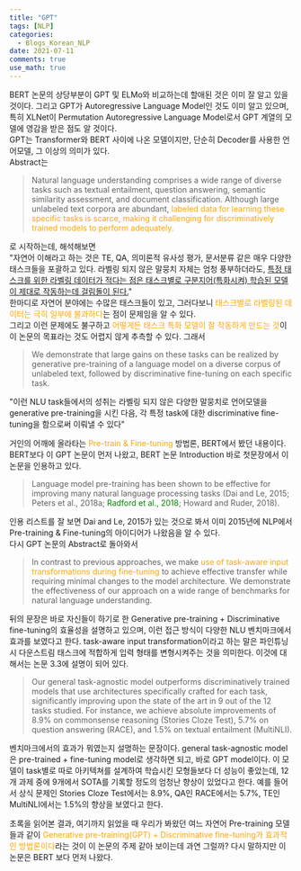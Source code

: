 ```yaml
---
title: "GPT"
tags: [NLP]
categories:
  - Blogs_Korean_NLP
date: 2021-07-11
comments: true
use_math: true
---
```


BERT 논문의 상당부분이 GPT 및 ELMo와 비교하는데 할애된 것은 이미 잘 알고 있을 것이다. 그리고 GPT가 Autoregressive Language Model인 것도 이미 알고 있으며, 특히 XLNet이 Permutation Autoregressive Language Model로서 GPT 계열의 모델에 영감을 받은 점도 알 것이다.  
GPT는 Transformer와 BERT 사이에 나온 모델이지만, 단순히 Decoder를 사용한 언어모델, 그 이상의 의미가 있다.  
Abstract는  
> Natural language understanding comprises a wide range of diverse tasks such as textual entailment, question answering, semantic similarity assessment, and document classification. Although large unlabeled text corpora are abundant, <span style="color:orange">labeled data for learning these specific tasks is scarce, making it challenging for discriminatively trained models to perform adequately.</span> 

로 시작하는데, 해석해보면  
"자연어 이해라고 하는 것은 TE, QA, 의미론적 유사성 평가, 문서분류 같은 매우 다양한 태스크들을 포괄하고 있다. 라벨링 되지 않은 말뭉치 자체는 엄청 풍부하더라도, <u>특정 태스크를 위한 라벨링 데이터가 적다는 점은 태스크별로 구분지어(특화시켜) 학습된 모델이 제대로 작동하는데 걸림돌이 된다.</u>"  
한마디로 자연어 분야에는 수많은 태스크들이 있고, 그러다보니 <span style="color:orange">태스크별로 라벨링된 데이터는 극히 일부에 불과하다</span>는 점이 문제임을 알 수 있다.  
그리고 이런 문제에도 불구하고 <span style="color:orange">어떻게든 태스크 특화 모델이 잘 작동하게 만드는 것</span>이 이 논문의 목표라는 것도 어렵지 않게 추측할 수 있다. 
그래서  
> We demonstrate that large gains on these tasks can be realized by generative pre-training of a language model on a diverse corpus of unlabeled text, followed by discriminative fine-tuning on each specific task.   

"이런 NLU task들에서의 성취는 라벨링 되지 않은 다양한 말뭉치로 언어모델을 generative pre-training을 시킨 다음, 각 특정 task에 대한 discriminative fine-tuning을 함으로써 이뤄낼 수 있다"  
    
거인의 어깨에 올라타는 <span style="color:orange">Pre-train & Fine-tuning </span>방법론, BERT에서 봤던 내용이다. BERT보다 이 GPT 논문이 먼저 나왔고, BERT 논문 Introduction 바로 첫문장에서 이 논문을 인용하고 있다.  
> Language model pre-training has been shown to be effective for improving many natural language processing tasks (Dai and Le, 2015; Peters et al., 2018a; <span style="color:green">Radford et al., 2018</span>; Howard and Ruder, 2018).     

인용 리스트를 잘 보면 Dai and Le, 2015가 있는 것으로 봐서 이미 2015년에 NLP에서 Pre-training & Fine-tuning의 아이디어가 나왔음을 알 수 있다.  
다시 GPT 논문의 Abstract로 돌아와서  
> In contrast to previous approaches, we make <span style="color:orange">use of task-aware input transformations during fine-tuning</span> to achieve effective transfer while requiring minimal changes to the model architecture. We demonstrate the effectiveness of our approach on a wide range of benchmarks for natural language understanding.   

뒤의 문장은 바로 자신들이 하기로 한 Generative pre-training + Discriminative fine-tuning의 효율성을 설명하고 있으며, 이런 접근 방식이 다양한 NLU 벤치마크에서 효과를 보였다고 한다. task-aware input transformation이라고 하는 말은 파인튜닝시 다운스트림 태스크에 적합하게 입력 형태를 변형시켜주는 것을 의미한다. 이것에 대해서는 논문 3.3에 설명이 되어 있다.  

> Our general task-agnostic model outperforms discriminatively trained models that use architectures specifically crafted for each task, significantly improving upon the state of the art in 9 out of the 12 tasks studied. For instance, we achieve absolute improvements of 8.9% on commonsense reasoning (Stories Cloze Test), 5.7% on question answering (RACE), and 1.5% on textual entailment (MultiNLI).  
  
벤치마크에서의 효과가 뭐였는지 설명하는 문장이다. general task-agnostic model은 pre-trained + fine-tuning model로 생각하면 되고, 바로 GPT model이다. 이 모델이 task별로 따로 아키텍쳐를 설계하여 학습시킨 모형들보다 더 성능이 좋았는데, 12개 과제 중에 9개에서 SOTA를 기록할 정도의 엄청난 향상이 있었다고 한다. 예를 들어서 상식 문제인 Stories Cloze Test에서는 8.9%, QA인 RACE에서는 5.7%, TE인 MultiNLI에서는 1.5%의 향상을 보였다고 한다.  

초록을 읽어본 결과, 여기까지 읽었을 때 우리가 봐왔던 여느 자연어 Pre-training 모델들과 같이 <span style="color:orange">Generative pre-training(GPT) + Discriminative fine-tuning가 효과적인 방법론이다</span>라는 것이 이 논문의 주제 같아 보이는데 과연 그럴까? 다시 말하지만 이 논문은 BERT 보다 먼저 나왔다.

